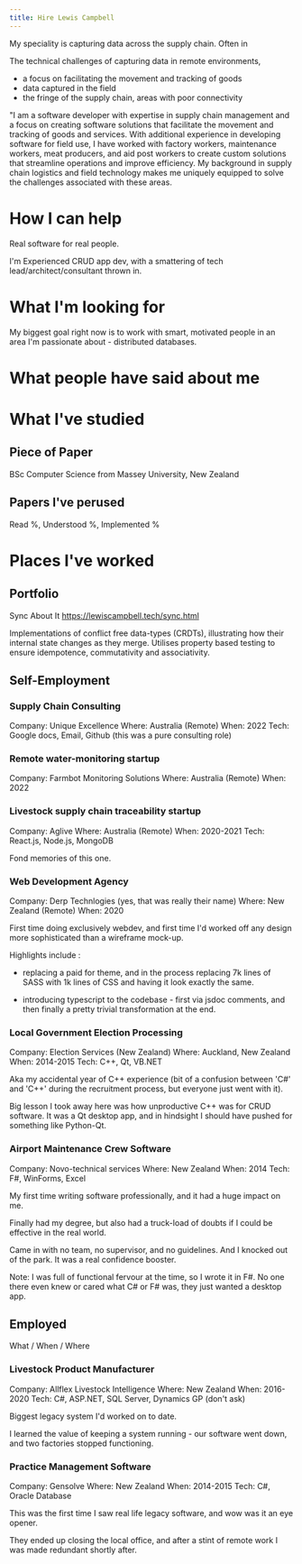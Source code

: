 ```yaml
---
title: Hire Lewis Campbell
---
```


My speciality is capturing data across the supply chain. Often in  

The technical challenges of capturing data in remote environments, 

- a focus on facilitating the movement and tracking of goods
- data captured in the field
- the fringe of the supply chain, areas with poor connectivity

"I am a software developer with expertise in supply chain management and a focus on creating software solutions that facilitate the movement and tracking of goods and services. With additional experience in developing software for field use, I have worked with factory workers, maintenance workers, meat producers, and aid post workers to create custom solutions that streamline operations and improve efficiency. My background in supply chain logistics and field technology makes me uniquely equipped to solve the challenges associated with these areas.

# How I can help

Real software for real people.

I'm Experienced CRUD app dev, with a smattering of tech lead/architect/consultant thrown in.

# What I'm looking for

My biggest goal right now is to work with smart, motivated people in an area I'm passionate about - distributed databases.

# What people have said about me

# What I've studied

## Piece of Paper

BSc Computer Science  from Massey University, New Zealand

## Papers I've perused

Read %, Understood %, Implemented %

# Places I've worked

## Portfolio

Sync About It
https://lewiscampbell.tech/sync.html

Implementations of conflict free data-types (CRDTs), illustrating how their internal state changes as they merge. Utilises property based testing to ensure idempotence, commutativity and associativity.

## Self-Employment

### Supply Chain Consulting

Company: Unique Excellence
Where: Australia (Remote)
When: 2022
Tech: Google docs, Email, Github (this was a pure consulting role)

### Remote water-monitoring startup

Company: Farmbot Monitoring Solutions
Where: Australia (Remote)
When: 2022

### Livestock supply chain traceability startup

Company: Aglive
Where: Australia (Remote)
When: 2020-2021
Tech: React.js, Node.js, MongoDB

Fond memories of this one.

### Web Development Agency

Company: Derp Technlogies (yes, that was really their name)
Where: New Zealand (Remote)
When: 2020

First time doing exclusively webdev, and first time I'd worked off any design more sophisticated than a wireframe mock-up.

Highlights include :

- replacing a paid for theme, and in the process replacing 7k lines of SASS with 1k lines of CSS and having it look exactly the same.

- introducing typescript to the codebase - first via jsdoc comments, and then finally a pretty trivial transformation at the end.


### Local Government Election Processing

Company: Election Services (New Zealand)
Where: Auckland, New Zealand
When: 2014-2015
Tech: C++, Qt, VB.NET

Aka my accidental year of C++ experience (bit of a confusion between 'C#' and 'C++' during the recruitment process, but everyone just went with it).

Big lesson I took away here was how unproductive C++ was for CRUD software. It was a Qt desktop app, and in hindsight I should have pushed for something like Python-Qt.

### Airport Maintenance Crew Software

Company: Novo-technical services
Where: New Zealand
When: 2014
Tech: F#, WinForms, Excel

My first time writing software professionally, and it had a huge impact on me.

Finally had my degree, but also had a truck-load of doubts if I could be effective in the real world.

Came in with no team, no supervisor, and no guidelines. And I knocked out of the park. It was a real confidence booster.

Note: I was full of functional fervour at the time, so I wrote it in F#. No one there even knew or cared what C# or F# was, they just wanted a desktop app.

## Employed

What / When / Where

### Livestock Product Manufacturer

Company: Allflex Livestock Intelligence
Where: New Zealand
When: 2016-2020
Tech: C#, ASP.NET, SQL Server, Dynamics GP (don't ask)

Biggest legacy system I'd worked on to date.

I learned the value of keeping a system running - our software went down, and two factories stopped functioning.

### Practice Management Software

Company: Gensolve
Where: New Zealand
When: 2014-2015
Tech: C#, Oracle Database

This was the first time I saw real life legacy software, and wow was it an eye opener.



They ended up closing the local office, and after a stint of remote work I was made redundant shortly after.
